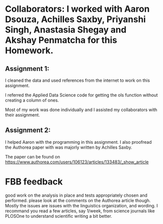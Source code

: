 # Collaborators: I worked with Aaron Dsouza, Achilles Saxby, Priyanshi Singh, Anastasia Shegay and Akshay Penmatcha for this Homework.

## Assignment 1:

I cleaned the data and used references from the internet to work on this assignment.

I referred the Applied Data Science code for getting the ols function without creating a column of ones.

Most of my work was done individually and I assisted my collaborators with their assignment.

## Assignment 2:

I helped Aaron with the programming in this assignment. I also proofread the Authorea paper with was majorly written by Achilles Saxby.

The paper can be found on https://www.authorea.com/users/106123/articles/133483/_show_article 

# FBB feedback

good work on the analysis in place and tests appropriately chosen and performed.
please look at the comments on the Authorea article though. Mostly the issues are issues with the linguistics organization, and wording. I recommand you read a few articles, say 1/week, from science journals like PLOSOne to understand scientific writing a bit better.
